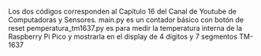 Los dos códigos corresponden al Capítulo 16 del Canal de Youtube de Computadoras y Sensores. 
main.py es un contador básico con botón de reset 
pemperatura_tm1637.py es para medir la temperatura interna de la Raspberry Pi Pico y mostrarla en el display de 4 dígitos y 7 segmentos TM-1637

